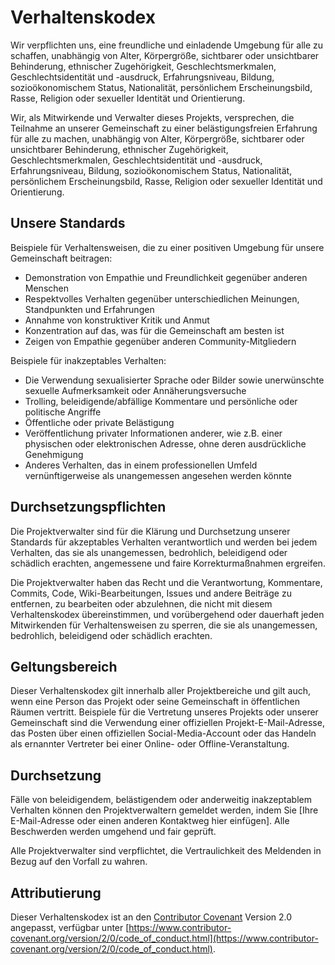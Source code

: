 # Verhaltenskodex

Wir verpflichten uns, eine freundliche und einladende Umgebung für alle zu schaffen, unabhängig von Alter, Körpergröße, sichtbarer oder unsichtbarer Behinderung, ethnischer Zugehörigkeit, Geschlechtsmerkmalen, Geschlechtsidentität und -ausdruck, Erfahrungsniveau, Bildung, sozioökonomischem Status, Nationalität, persönlichem Erscheinungsbild, Rasse, Religion oder sexueller Identität und Orientierung.

Wir, als Mitwirkende und Verwalter dieses Projekts, versprechen, die Teilnahme an unserer Gemeinschaft zu einer belästigungsfreien Erfahrung für alle zu machen, unabhängig von Alter, Körpergröße, sichtbarer oder unsichtbarer Behinderung, ethnischer Zugehörigkeit, Geschlechtsmerkmalen, Geschlechtsidentität und -ausdruck, Erfahrungsniveau, Bildung, sozioökonomischem Status, Nationalität, persönlichem Erscheinungsbild, Rasse, Religion oder sexueller Identität und Orientierung.

## Unsere Standards

Beispiele für Verhaltensweisen, die zu einer positiven Umgebung für unsere Gemeinschaft beitragen:

*   Demonstration von Empathie und Freundlichkeit gegenüber anderen Menschen
*   Respektvolles Verhalten gegenüber unterschiedlichen Meinungen, Standpunkten und Erfahrungen
*   Annahme von konstruktiver Kritik und Anmut
*   Konzentration auf das, was für die Gemeinschaft am besten ist
*   Zeigen von Empathie gegenüber anderen Community-Mitgliedern

Beispiele für inakzeptables Verhalten:

*   Die Verwendung sexualisierter Sprache oder Bilder sowie unerwünschte sexuelle Aufmerksamkeit oder Annäherungsversuche
*   Trolling, beleidigende/abfällige Kommentare und persönliche oder politische Angriffe
*   Öffentliche oder private Belästigung
*   Veröffentlichung privater Informationen anderer, wie z.B. einer physischen oder elektronischen Adresse, ohne deren ausdrückliche Genehmigung
*   Anderes Verhalten, das in einem professionellen Umfeld vernünftigerweise als unangemessen angesehen werden könnte

## Durchsetzungspflichten

Die Projektverwalter sind für die Klärung und Durchsetzung unserer Standards für akzeptables Verhalten verantwortlich und werden bei jedem Verhalten, das sie als unangemessen, bedrohlich, beleidigend oder schädlich erachten, angemessene und faire Korrekturmaßnahmen ergreifen.

Die Projektverwalter haben das Recht und die Verantwortung, Kommentare, Commits, Code, Wiki-Bearbeitungen, Issues und andere Beiträge zu entfernen, zu bearbeiten oder abzulehnen, die nicht mit diesem Verhaltenskodex übereinstimmen, und vorübergehend oder dauerhaft jeden Mitwirkenden für Verhaltensweisen zu sperren, die sie als unangemessen, bedrohlich, beleidigend oder schädlich erachten.

## Geltungsbereich

Dieser Verhaltenskodex gilt innerhalb aller Projektbereiche und gilt auch, wenn eine Person das Projekt oder seine Gemeinschaft in öffentlichen Räumen vertritt. Beispiele für die Vertretung unseres Projekts oder unserer Gemeinschaft sind die Verwendung einer offiziellen Projekt-E-Mail-Adresse, das Posten über einen offiziellen Social-Media-Account oder das Handeln als ernannter Vertreter bei einer Online- oder Offline-Veranstaltung.

## Durchsetzung

Fälle von beleidigendem, belästigendem oder anderweitig inakzeptablem Verhalten können den Projektverwaltern gemeldet werden, indem Sie [Ihre E-Mail-Adresse oder einen anderen Kontaktweg hier einfügen]. Alle Beschwerden werden umgehend und fair geprüft.

Alle Projektverwalter sind verpflichtet, die Vertraulichkeit des Meldenden in Bezug auf den Vorfall zu wahren.

## Attributierung

Dieser Verhaltenskodex ist an den [Contributor Covenant](https://www.contributor-covenant.org) Version 2.0 angepasst, verfügbar unter [https://www.contributor-covenant.org/version/2/0/code_of_conduct.html](https://www.contributor-covenant.org/version/2/0/code_of_conduct.html).
